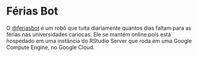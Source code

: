 # Férias Bot

O [@feriasbot](www.twitter.com/feriasbot) é um robô que tuita diariamente quantos dias faltam para as férias nas universidades cariocas. Ele se mantém online pois está hospedado em uma instância do RStudio Server que roda em uma Google Compute Engine, no Google Cloud.
